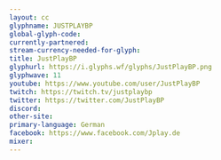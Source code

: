 ```yaml
---
layout: cc
glyphname: JUSTPLAYBP
global-glyph-code: 
currently-partnered: 
stream-currency-needed-for-glyph: 
title: JustPlayBP
glyphurl: https://i.glyphs.wf/glyphs/JustPlayBP.png
glyphwave: 11
youtube: https://www.youtube.com/user/JustPlayBP
twitch: https://twitch.tv/justplaybp
twitter: https://twitter.com/JustPlayBP
discord: 
other-site: 
primary-language: German
facebook: https://www.facebook.com/Jplay.de
mixer: 
---
```


